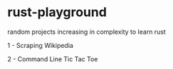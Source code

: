 # rust-playground
random projects increasing in complexity to learn rust

1 - Scraping Wikipedia

2 - Command Line Tic Tac Toe
